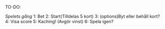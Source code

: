 TO-DO:

*Spelets gång*
1: Bet
2: Start(Tilldelas 5 kort)
3: (options)Byt eller behåll kort?
4: Visa score
5: Kaching! (Avgör vinst)
6: Spela igen?

